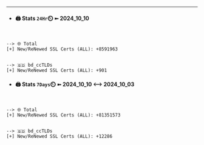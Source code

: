 

---
- #### 🖨️ **Stats** `24Hr`⏲️ ➼ 2024_10_10
```console


--> 🌐 Total
[+] New/ReNewed SSL Certs (ALL): +8591963


--> 🇧🇩 bd_ccTLDs
[+] New/ReNewed SSL Certs (ALL): +901

```

- #### 🖨️ **Stats** `7Days`⏲️ ➼ 2024_10_10 <--> 2024_10_03
```console


--> 🌐 Total
[+] New/ReNewed SSL Certs (ALL): +81351573


--> 🇧🇩 bd_ccTLDs
[+] New/ReNewed SSL Certs (ALL): +12286

```

